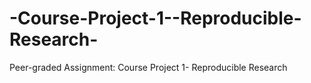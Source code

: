 # -Course-Project-1--Reproducible-Research-
Peer-graded Assignment: Course Project 1- Reproducible Research
